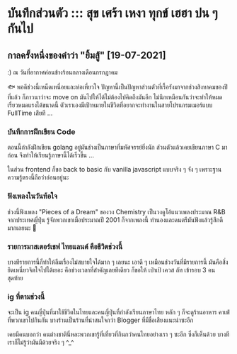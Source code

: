 # บันทึกส่วนตัว ::: สุข เศร้า เหงา ทุกข์ เฮฮา ปน ๆ กันไป

## กาลครั้งหนึ่งของคำว่า "ยิ้มสู้" [19-07-2021]

:) ณ วันที่อากาศค่อนข้างร้อนกลางเดือนกรกฎาคม

:fish: พอดีช่วงนี้เหน็ดเหนื่อยและห่อเหี่ยวใจ ปัญหานี้เป็นปัญหาส่วนตัวที่เรื้อรังมาจากช่วงสิงหาคมของปีที่แล้ว ก็ภาวนาว่าจะ move on มันไปให้ได้ไม่ต้องไปคิดถึงมันอีก ไม่นึกเหมือนกันว่าจะทำให้หมดเรี่ยวหมดแรงได้ขนาดนี้ ตัวเราเองมีเป้าหมายในชีวิตที่อยากจะทำงานในสายโปรแกรมเมอร์แบบ FullTime เสียที ...


### บันทึกการฝึกเขียน Code
ตอนนี้กำลังฝึกเขียน golang อยู่มันช่างเป็นภาษาที่มหัศจรรย์ยิ่งนัก ส่วนตัวแล้วเคยเขียนภาษา C มาก่อน จึงทำให้เรียนรู้ภาษานี้ได้เร็วขึ้น ...

ในส่วน frontend ก็ขอ back to basic กับ vanilla javascript แบบจริง ๆ จัง ๆ เพราะฐานความรู้ตรงนี้ถือว่าอ่อนอยู่นะ 

### ฟังเพลงในวันท้อใจ
ช่วงนี้ฟังเพลง "Pieces of a Dream" ของวง Chemistry เป็นวงดูโอ้แนวเพลงประมาณ R&B จากประเทศญี่ปุ่น รู้จักพวกเขาเมื่อประมาณปี 2001 ก็จากเพลงนี้ ทำนองและดนตรีมันฟังแล้วรู้สึกดีมากเลยนะ :musical_score: 

### รายการมาสเตอร์เชฟ ไทยแลนด์ คือชีวิตช่วงนี้
บางทีรายการนี้ก็ทำให้ลืมเรื่องไม่สบายใจได้มาก ๆ เลยนะ เอาดี ๆ เหมือนช่วงวันที่มีรายการนี้ มันคือสิ่งยึดเหนี่ยวจิตใจไปได้เยอะ คือช่วงเวลาที่สำคัญเลยทีเดียว ก็ขอให้ เป๋าเป้ เควส ลัท เข้ารอบ 3 คนสุดท้าย

### ig ที่ตามช่วงนี้
จะเป็น ig คนญี่ปุ่นที่มาใช้ชีวิตในไทยและคนญี่ปุ่นที่กำลังเรียนภาษาไทย หลัก ๆ ก็จะดูร้านอาหาร คาเฟ่ที่พวกเขาไปกินกัน บางร้านเป็นร้านที่น่าสนใจกว่า Blogger ที่มีชื่อเสียงแนะนำซะอีก 

เคยมีคนบอกว่า คนต่างชาตินี่หละพวกเขารู้ที่เที่ยวที่กินกว่าคนไทยอย่างเรา ๆ ซะอีก ซึ่งก็เห็นด้วย บางทีเราก็ไม่รู้ว่ามันมีด้วยจริง ๆ  ^_^


